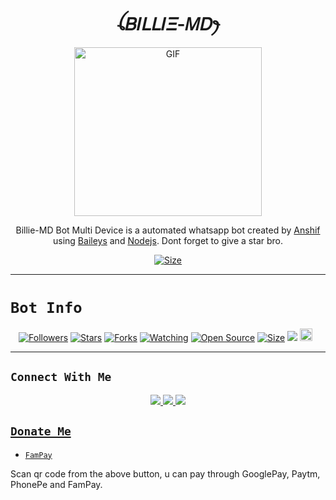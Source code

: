 <h1 align="center">ꪶ𝐵𝛪𝐿𝐿𝛪𝛯-𝛭𝐷ꫂ<br></h1>
<p align="center">
<img src="https://i.imgur.com/HQHMw5I.jpeg" alt="GIF" width="300" height="270"/>
</p>

<p align="center">
Billie-MD Bot Multi Device is a automated whatsapp bot created by <a href="https://github.com/ANSHIF-MODS" target="_blank">Anshif</a> using <a href="https://github.com/adiwajshing/Baileys" target="_blank">Baileys</a> and <a href="https://github.com/nodejs" target="_blank">Nodejs</a>. Dont forget to give a star bro.
</p>

<p align="center">
<a href="https://youtu.be/WiIqCdiDjFo"><img title="Size" src="https://img.shields.io/badge/Tutorial-Video-green"></a>
</p>

------

# ```Bot Info```
<p align="center">
<a href="https://github.com/ANSHIF-MODS/followers"><img title="Followers" src="https://img.shields.io/github/followers/ANSHIF-MODS?color=red&style=flat-square"></a>
<a href="https://github.com/ANSHIF-MODS/Billie-MD/stargazers/"><img title="Stars" src="https://img.shields.io/github/stars/ANSHIF-MODS/Billie-MD?color=blue&style=flat-square"></a>
<a href="https://github.com/ANSHIF-MODS/Billie-MD/network/members"><img title="Forks" src="https://img.shields.io/github/forks/ANSHIF-MODS/Billie-MD?color=red&style=flat-square"></a>
<a href="https://github.com/ANSHIF-MODS/Billie-MD/watchers"><img title="Watching" src="https://img.shields.io/github/watchers/ANSHIF-MODS/Billie-MD?label=Watchers&color=blue&style=flat-square"></a>
<a href="https://github.com/ANSHIF-MODS/Billie-MD"><img title="Open Source" src="https://img.shields.io/badge/Author-Billie%20Bot%20Inc.-red?v=103"></a>
<a href="https://github.com/ANSHIF-MODS/Billie-MD/"><img title="Size" src="https://img.shields.io/github/repo-size/ANSHIF-MODS/Billie-MD?style=flat-square&color=green"></a>
<a href="https://hits.seeyoufarm.com"><img src="https://hits.seeyoufarm.com/api/count/incr/badge.svg?url=https%3A%2F%2Fgithub.com%2FANSHIF-MODS%2FBillie-MD&count_bg=%2379C83D&title_bg=%23555555&icon=probot.svg&icon_color=%2300FF6D&title=hits&edge_flat=false"/></a>
<a href="https://github.com/ANSHIF-MODS/Billie-MD/graphs/commit-activity"><img height="20" src="https://img.shields.io/badge/Maintained%3F-yes-green.svg"></a>&nbsp;&nbsp;
</p>
<p align='center'>
    </p>

-------

## ```Connect With Me```
<p align="center">
<a href="https://wa.me/916909137213"><img src="https://img.shields.io/badge/Contact Anshif-25D366?style=for-the-badge&logo=whatsapp&logoColor=white" />
<a href="https://chat.whatsapp.com/HYj9wu5Jrv6CROxyeQbHoS"><img src="https://img.shields.io/badge/Join Official GC-25D366?style=for-the-badge&logo=whatsapp&logoColor=white" />
<a href="https://youtube.com/channel/UCvAo9TZ0Pw9vrJ_0WYRyO3A"><img src="https://img.shields.io/badge/Subscribe Anshif-ff0000?style=for-the-badge&logo=youtube&logoColor=ff000000&link=https://www.youtube.com/c/BOTINDO" /><br>
</p>

## ```Donate Me```

- [`FamPay`](https://telegra.ph/file/8737b098fd5702daeb7e0.jpg)

<p align="left">
Scan qr code from the above button, u can pay through GooglePay, Paytm, PhonePe and FamPay.
</p>


